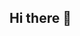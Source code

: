 ## Hi there 👋

<!--
**DanyloKhit/DanyloKhit** is a ✨ _special_ ✨ repository because its `README.md` (this file) appears on your GitHub profile.

Here are some ideas to get you started:

- 🔭 I’m currently working on idk what
- 🌱 I’m currently learning pygame
- 👯 I’m looking to collaborate on nothing
- 🤔 I’m looking for help with nothing
- 💬 Ask me about python
- 📫 How to reach me: not now
- 😄 Pronouns: ...
- ⚡ Fun fact: rdr 2 is imba
-->

